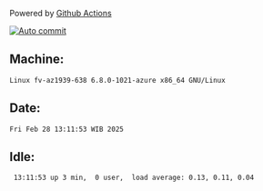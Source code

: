 Powered by [Github Actions](https://github.com/features/actions)

[![Auto commit](https://github.com/hiage/workstation/workflows/Auto%20commit/badge.svg)](https://github.com/hiage/workstation/actions?query=workflow%3A%22Auto+commit%22)

## Machine:
```
Linux fv-az1939-638 6.8.0-1021-azure x86_64 GNU/Linux
```
## Date:
```
Fri Feb 28 13:11:53 WIB 2025
```
## Idle:
```
 13:11:53 up 3 min,  0 user,  load average: 0.13, 0.11, 0.04
```
